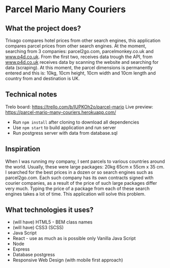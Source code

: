 # Parcel Mario Many Couriers

## What the project does?

Trivago compares hotel prices from other search engines, this application compares parcel prices from other search engines. At the moment, searching from 3 companies: parcel2go.com, parcelmonkey.co.uk and www.p4d.co.uk. From the first two, receives data trough the API, from www.p4d.co.uk receives data by scanning the website and searching for data (scraping).
At this moment, the parcel dimensions is permanently entered and this is: 10kg, 10cm height, 10cm width and 10cm length and country from and destination is UK.

## Technical notes

Trelo board: https://trello.com/b/IUPKOh2o/parcel-mario
Live preview: https://parcel-mario-many-couriers.herokuapp.com/

- Run `npm install` after cloning to download all dependencies
- Use `npm start` to build application and run server
- Run postgress server with data from database.sql

## Inspiration

When I was running my company, I sent parcels to various countries around the world. Usually, these were large packages: 20kg 65cm x 55cm x 35 cm. I searched for the best prices in a dozen or so search engines such as parcel2go.com. Each such company has its own contracts signed with courier companies, as a result of the price of such large packages differ very much. Typing the price of a package from each of these search engines takes a lot of time. This application will solve this problem.

## What technologies it uses?

- (will have) HTML5 - BEM class names
- (will have) CSS3 (SCSS)
- Java Script
- React - use as much as is possible only Vanilla Java Script
- Node
- Express
- Database postgress
- Responsive Web Design (with mobile first approach)
